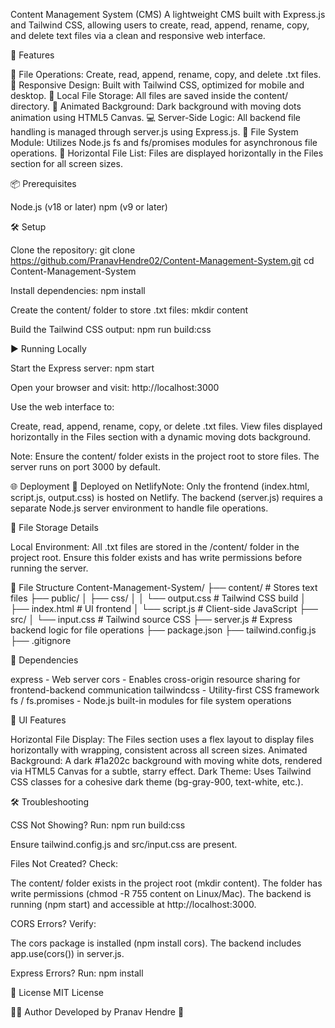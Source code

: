 Content Management System (CMS)
A lightweight CMS built with Express.js and Tailwind CSS, allowing users to create, read, append, rename, copy, and delete text files via a clean and responsive web interface.

🚀 Features

📄 File Operations: Create, read, append, rename, copy, and delete .txt files.
📱 Responsive Design: Built with Tailwind CSS, optimized for mobile and desktop.
📁 Local File Storage: All files are saved inside the content/ directory.
🎨 Animated Background: Dark background with moving dots animation using HTML5 Canvas.
💻 Server-Side Logic: All backend file handling is managed through server.js using Express.js.
📜 File System Module: Utilizes Node.js fs and fs/promises modules for asynchronous file operations.
📏 Horizontal File List: Files are displayed horizontally in the Files section for all screen sizes.


📦 Prerequisites

Node.js (v18 or later)
npm (v9 or later)


🛠️ Setup

Clone the repository:
git clone https://github.com/PranavHendre02/Content-Management-System.git
cd Content-Management-System


Install dependencies:
npm install


Create the content/ folder to store .txt files:
mkdir content


Build the Tailwind CSS output:
npm run build:css




▶️ Running Locally

Start the Express server:
npm start


Open your browser and visit:
http://localhost:3000


Use the web interface to:

Create, read, append, rename, copy, or delete .txt files.
View files displayed horizontally in the Files section with a dynamic moving dots background.



Note: Ensure the content/ folder exists in the project root to store files. The server runs on port 3000 by default.

🌐 Deployment
📌 Deployed on NetlifyNote: Only the frontend (index.html, script.js, output.css) is hosted on Netlify. The backend (server.js) requires a separate Node.js server environment to handle file operations.

📁 File Storage Details

Local Environment: All .txt files are stored in the /content/ folder in the project root. Ensure this folder exists and has write permissions before running the server.


📂 File Structure
Content-Management-System/
├── content/                 # Stores text files
├── public/
│   ├── css/
│   │   └── output.css       # Tailwind CSS build
│   ├── index.html           # UI frontend
│   └── script.js            # Client-side JavaScript
├── src/
│   └── input.css            # Tailwind source CSS
├── server.js                # Express backend logic for file operations
├── package.json
├── tailwind.config.js
├── .gitignore


🧩 Dependencies

express - Web server
cors - Enables cross-origin resource sharing for frontend-backend communication
tailwindcss - Utility-first CSS framework
fs / fs.promises - Node.js built-in modules for file system operations


🎨 UI Features

Horizontal File Display: The Files section uses a flex layout to display files horizontally with wrapping, consistent across all screen sizes.
Animated Background: A dark #1a202c background with moving white dots, rendered via HTML5 Canvas for a subtle, starry effect.
Dark Theme: Uses Tailwind CSS classes for a cohesive dark theme (bg-gray-900, text-white, etc.).


🛠️ Troubleshooting

CSS Not Showing? Run:
npm run build:css

Ensure tailwind.config.js and src/input.css are present.

Files Not Created? Check:

The content/ folder exists in the project root (mkdir content).
The folder has write permissions (chmod -R 755 content on Linux/Mac).
The backend is running (npm start) and accessible at http://localhost:3000.


CORS Errors? Verify:

The cors package is installed (npm install cors).
The backend includes app.use(cors()) in server.js.


Express Errors? Run:
npm install




🪪 License
MIT License

👨‍💻 Author
Developed by Pranav Hendre 🚀
